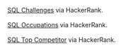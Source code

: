 <a href="https://www.hackerrank.com/challenges/challenges/problem" target="_blank">SQL Challenges</a> via HackerRank.
<br><br>
<a href="https://www.hackerrank.com/challenges/occupations/problem" target="_blank">SQL Occupations</a> via HackerRank.
<br><br>
<a href="https://www.hackerrank.com/challenges/full-score/problem" target="_blank">SQL Top Competitor</a> via HackerRank.

